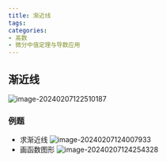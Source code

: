 ```yaml
---
title: 渐近线
tags: 
categories: 
- 高数
- 微分中值定理与导数应用
---
```

## 渐近线
![image-20240207122510187](https://afly0321.oss-cn-hangzhou.aliyuncs.com/img/image-20240207122510187.png)

### 例题
- 求渐近线
![image-20240207124007933](https://afly0321.oss-cn-hangzhou.aliyuncs.com/img/image-20240207124007933.png)
- 画函数图形
![image-20240207124254328](https://afly0321.oss-cn-hangzhou.aliyuncs.com/img/image-20240207124254328.png)
